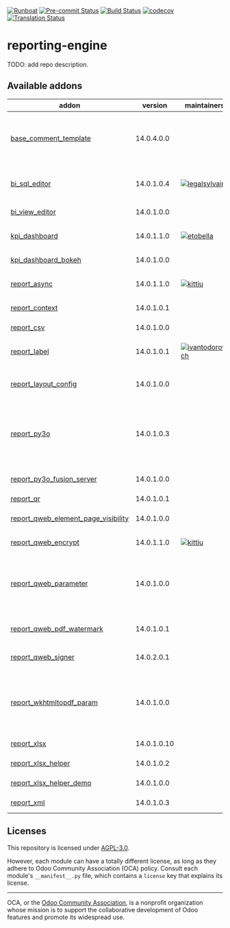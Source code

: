 
[![Runboat](https://img.shields.io/badge/runboat-Try%20me-875A7B.png)](https://runboat.odoo-community.org/builds?repo=OCA/reporting-engine&target_branch=14.0)
[![Pre-commit Status](https://github.com/OCA/reporting-engine/actions/workflows/pre-commit.yml/badge.svg?branch=14.0)](https://github.com/OCA/reporting-engine/actions/workflows/pre-commit.yml?query=branch%3A14.0)
[![Build Status](https://github.com/OCA/reporting-engine/actions/workflows/test.yml/badge.svg?branch=14.0)](https://github.com/OCA/reporting-engine/actions/workflows/test.yml?query=branch%3A14.0)
[![codecov](https://codecov.io/gh/OCA/reporting-engine/branch/14.0/graph/badge.svg)](https://codecov.io/gh/OCA/reporting-engine)
[![Translation Status](https://translation.odoo-community.org/widgets/reporting-engine-14-0/-/svg-badge.svg)](https://translation.odoo-community.org/engage/reporting-engine-14-0/?utm_source=widget)

<!-- /!\ do not modify above this line -->

# reporting-engine

TODO: add repo description.

<!-- /!\ do not modify below this line -->

<!-- prettier-ignore-start -->

[//]: # (addons)

Available addons
----------------
addon | version | maintainers | summary
--- | --- | --- | ---
[base_comment_template](base_comment_template/) | 14.0.4.0.0 |  | Add conditional mako template to any reporton models that inherits comment.template.
[bi_sql_editor](bi_sql_editor/) | 14.0.1.0.4 | [![legalsylvain](https://github.com/legalsylvain.png?size=30px)](https://github.com/legalsylvain) | BI Views builder, based on Materialized or Normal SQL Views
[bi_view_editor](bi_view_editor/) | 14.0.1.0.0 |  | Graphical BI views builder for Odoo
[kpi_dashboard](kpi_dashboard/) | 14.0.1.1.0 | [![etobella](https://github.com/etobella.png?size=30px)](https://github.com/etobella) | Create Dashboards using kpis
[kpi_dashboard_bokeh](kpi_dashboard_bokeh/) | 14.0.1.0.0 |  | Create dashboards using bokeh
[report_async](report_async/) | 14.0.1.1.0 | [![kittiu](https://github.com/kittiu.png?size=30px)](https://github.com/kittiu) | Central place to run reports live or async
[report_context](report_context/) | 14.0.1.0.1 |  | Adding context to reports
[report_csv](report_csv/) | 14.0.1.0.0 |  | Base module to create csv report
[report_label](report_label/) | 14.0.1.0.1 | [![ivantodorovich](https://github.com/ivantodorovich.png?size=30px)](https://github.com/ivantodorovich) | Print configurable self-adhesive labels reports
[report_layout_config](report_layout_config/) | 14.0.1.0.0 |  | Add possibility to easily modify the global report layout
[report_py3o](report_py3o/) | 14.0.1.0.3 |  | Reporting engine based on Libreoffice (ODT -> ODT, ODT -> PDF, ODT -> DOC, ODT -> DOCX, ODS -> ODS, etc.)
[report_py3o_fusion_server](report_py3o_fusion_server/) | 14.0.1.0.0 |  | Let the fusion server handle format conversion.
[report_qr](report_qr/) | 14.0.1.0.1 |  | Web QR Manager
[report_qweb_element_page_visibility](report_qweb_element_page_visibility/) | 14.0.1.0.0 |  | Report Qweb Element Page Visibility
[report_qweb_encrypt](report_qweb_encrypt/) | 14.0.1.1.0 | [![kittiu](https://github.com/kittiu.png?size=30px)](https://github.com/kittiu) | Allow to encrypt qweb pdfs
[report_qweb_parameter](report_qweb_parameter/) | 14.0.1.0.0 |  | Add new parameters for qweb templates in order to reduce field length and check minimal length
[report_qweb_pdf_watermark](report_qweb_pdf_watermark/) | 14.0.1.0.1 |  | Add watermarks to your QWEB PDF reports
[report_qweb_signer](report_qweb_signer/) | 14.0.2.0.1 |  | Sign Qweb PDFs usign a PKCS#12 certificate
[report_wkhtmltopdf_param](report_wkhtmltopdf_param/) | 14.0.1.0.0 |  | Add new parameters for a paper format to be used by wkhtmltopdf command as arguments.
[report_xlsx](report_xlsx/) | 14.0.1.0.10 |  | Base module to create xlsx report
[report_xlsx_helper](report_xlsx_helper/) | 14.0.1.0.2 |  | Report xlsx helpers
[report_xlsx_helper_demo](report_xlsx_helper_demo/) | 14.0.1.0.0 |  | Report xlsx helpers - demo
[report_xml](report_xml/) | 14.0.1.0.3 |  | Allow to generate XML reports

[//]: # (end addons)

<!-- prettier-ignore-end -->

## Licenses

This repository is licensed under [AGPL-3.0](LICENSE).

However, each module can have a totally different license, as long as they adhere to Odoo Community Association (OCA)
policy. Consult each module's `__manifest__.py` file, which contains a `license` key
that explains its license.

----
OCA, or the [Odoo Community Association](http://odoo-community.org/), is a nonprofit
organization whose mission is to support the collaborative development of Odoo features
and promote its widespread use.
